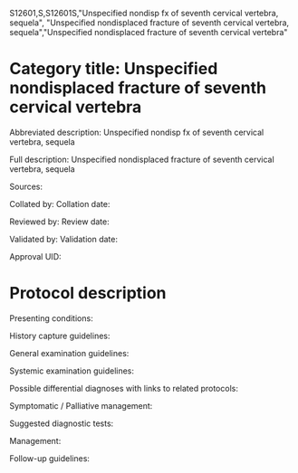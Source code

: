 S12601,S,S12601S,"Unspecified nondisp fx of seventh cervical vertebra, sequela", "Unspecified nondisplaced fracture of seventh cervical vertebra, sequela","Unspecified nondisplaced fracture of seventh cervical vertebra"
# Category title: Unspecified nondisplaced fracture of seventh cervical vertebra

Abbreviated description: Unspecified nondisp fx of seventh cervical vertebra, sequela

Full description: Unspecified nondisplaced fracture of seventh cervical vertebra, sequela

Sources:

Collated by:
Collation date:

Reviewed by:
Review date:

Validated by:
Validation date:

Approval UID:

# Protocol description

Presenting conditions:

History capture guidelines:

General examination guidelines:

Systemic examination guidelines:

Possible differential diagnoses with links to related protocols:

Symptomatic / Palliative management:

Suggested diagnostic tests:

Management:

Follow-up guidelines:
